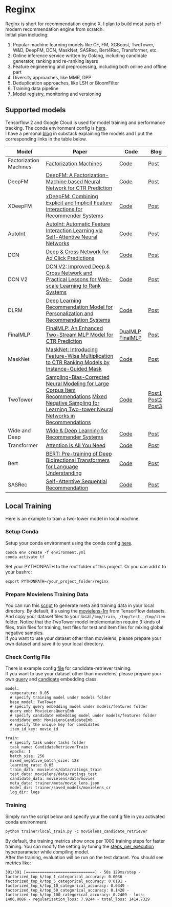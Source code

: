 # Reginx
Reginx is short for recommendation engine X. I plan to build most parts of modern recommendation engine from scratch.  
Initial plan including:
1. Popular machine learning models like CF, FM, XGBoost, TwoTower, W&D, DeepFM, DCN, MaskNet, SASRec, Bert4Rec, Transformer, etc.
2. Online inference service written by Golang, including candidate generator, ranking and re-ranking layers
3. Feature engineering and preprocessing, including both online and offline part
4. Diversity approaches, like MMR, DPP
5. Deduplication approaches, like LSH or BloomFilter
6. Training data pipeline
7. Model registry, monitoring and versioning

## Supported models  
Tensorflow 2 and Google Cloud is used for model training and performance tracking. The conda environment config is [here](https://github.com/caesarjuly/reginx/tree/master/environment).  
I have a personal [blog](https://happystrongcoder.substack.com/) in substack explaining the models and I put the corresponding links in the table below.


| Model  | Paper | Code | Blog |
| ------------- | ------------- | ------------- | ------------- |
| Factorization Machines  | [Factorization Machines](https://www.csie.ntu.edu.tw/~b97053/paper/Rendle2010FM.pdf)  | [Code](https://github.com/caesarjuly/reginx/blob/master/trainer/models/fm.py) | [Post](https://happystrongcoder.substack.com/p/from-fm-to-deepfm-the-almighty-factorization) |
| DeepFM  | [DeepFM: A Factorization-Machine based Neural Network for CTR Prediction](https://arxiv.org/pdf/1703.04247.pdf)  | [Code](https://github.com/caesarjuly/reginx/blob/master/trainer/models/deepfm.py) | [Post](https://happystrongcoder.substack.com/p/from-fm-to-deepfm-the-almighty-factorization) |
| XDeepFM | [xDeepFM: Combining Explicit and Implicit Feature Interactions for Recommender Systems](https://arxiv.org/pdf/1803.05170.pdf)  | [Code](https://github.com/caesarjuly/reginx/blob/master/trainer/models/wide_and_deep.py)| [Post](https://happystrongcoder.substack.com/p/xdeepfm-combining-explicit-and-implicit) |
| AutoInt  | [AutoInt: Automatic Feature Interaction Learning via Self-Attentive Neural Networks](https://arxiv.org/pdf/1810.11921.pdf)  | [Code](https://github.com/caesarjuly/reginx/blob/master/trainer/models/autoint.py) | [Post](https://happystrongcoder.substack.com/p/autoint-automatic-feature-interaction) |
| DCN  | [Deep & Cross Network for Ad Click Predictions](https://arxiv.org/pdf/1708.05123.pdf)  | [Code](https://github.com/caesarjuly/reginx/blob/master/trainer/models/dcn.py) | [Post](https://happystrongcoder.substack.com/p/deep-and-cross-network-for-ad-click) |
| DCN V2 | [DCN V2: Improved Deep & Cross Network and Practical Lessons for Web-scale Learning to Rank Systems](https://arxiv.org/pdf/2008.13535.pdf)  | [Code](https://github.com/caesarjuly/reginx/blob/master/trainer/models/dcn_v2.py) | [Post](https://happystrongcoder.substack.com/p/dcn-v2-improved-deep-and-cross-network) |
| DLRM | [Deep Learning Recommendation Model for Personalization and Recommendation Systems](https://arxiv.org/pdf/1906.00091.pdf)  | [Code](https://github.com/caesarjuly/reginx/blob/master/trainer/models/dlrm.py) | [Post](https://happystrongcoder.substack.com/p/deep-learning-recommendation-model) |
| FinalMLP | [FinalMLP: An Enhanced Two-Stream MLP Model for CTR Prediction](https://arxiv.org/pdf/2304.00902.pdf)  | [DualMLP](https://github.com/caesarjuly/reginx/blob/master/trainer/models/dual_mlp.py) [FinalMLP](https://github.com/caesarjuly/reginx/blob/master/trainer/models/final_mlp.py)| [Post](https://happystrongcoder.substack.com/p/finalmlp-an-enhanced-two-stream-mlp) |
| MaskNet | [MaskNet: Introducing Feature-Wise Multiplication to CTR Ranking Models by Instance-Guided Mask](https://arxiv.org/pdf/2102.07619.pdf)  | [Code](https://github.com/caesarjuly/reginx/blob/master/trainer/models/mask_net.py)| [Post](https://happystrongcoder.substack.com/p/dive-into-twitters-recommendation-6fc) |
| TwoTower | [Sampling-Bias-Corrected Neural Modeling for Large Corpus Item Recommendations](https://storage.googleapis.com/pub-tools-public-publication-data/pdf/6417b9a68bd77033d65e431bdba855563066dc8c.pdf) [Mixed Negative Sampling for Learning Two-tower Neural Networks in Recommendations](https://storage.googleapis.com/pub-tools-public-publication-data/pdf/b9f4e78a8830fe5afcf2f0452862fb3c0d6584ea.pdf)  | [Code](https://github.com/caesarjuly/reginx/blob/master/trainer/models/two_tower.py)| [Post1](https://happystrongcoder.substack.com/p/two-tower-candidate-retriever-i) [Post2](https://happystrongcoder.substack.com/p/two-tower-candidate-retriever-ii) [Post3](https://happystrongcoder.substack.com/p/two-tower-candidate-retriever-iii) |
| Wide and Deep | [Wide & Deep Learning for Recommender Systems](https://arxiv.org/pdf/1606.07792.pdf)  | [Code](https://github.com/caesarjuly/reginx/blob/master/trainer/models/wide_and_deep.py)| [Post](https://happystrongcoder.substack.com/p/wide-and-deep-learning-for-recommender) |
| Transformer | [Attention Is All You Need](https://arxiv.org/pdf/1706.03762.pdf)  | [Code](https://github.com/caesarjuly/reginx/blob/master/trainer/models/transformer.py)| [Post](https://happystrongcoder.substack.com/p/transformer-with-code-part-i-positional) |
| Bert | [BERT: Pre-training of Deep Bidirectional Transformers for Language Understanding](https://arxiv.org/pdf/1810.04805.pdf)  | [Code](https://github.com/caesarjuly/reginx/blob/master/trainer/models/common/bert.py)| [Post](https://happystrongcoder.substack.com/p/a-gentle-introduction-to-bert-pre) |
| SASRec | [Self-Attentive Sequential Recommendation](https://arxiv.org/pdf/1808.09781.pdf)  | [Code](https://github.com/caesarjuly/reginx/blob/master/trainer/models/common/sas_rec.py)| [Post](https://happystrongcoder.substack.com/p/sasrec-self-attentive-sequential) |

## Local Training
Here is an example to train a two-tower model in local machine.
### Setup Conda
Setup your conda environment using the conda config [here](https://github.com/caesarjuly/reginx/tree/master/environment).
```
conda env create -f environment.yml
conda activate tf
```
Set your PYTHONPATH to the root folder of this project. Or you can add it to your bashrc:
```
export PYTHONPATH=/your_project_folder/reginx
```

### Prepare Movielens Training Data
You can run this [script](https://github.com/caesarjuly/reginx/blob/master/trainer/preprocess/movielens.py) to generate meta and training data in your local directory.
By default, it's using the [movielens-1m](https://www.tensorflow.org/datasets/catalog/movielens#movielens1m-ratings) from TensorFlow datasets.  
And copy your dataset files to your local `/tmp/train, /tmp/test, /tmp/item` folder. Notice that the TwoTower model implementation require 3 kinds of files, train files for training, test files for test and item files for mixing global negative samples.     
If you want to use your dataset other than movielens, please prepare your own dataset and save it to your local directory.

### Check Config File
There is example config [file](https://github.com/caesarjuly/reginx/blob/master/trainer/configs/movielens_candidate_retriever.yaml) for candidate-retriever training.  
If you want to use your dataset other than movielens, please prepare your own [query](https://github.com/caesarjuly/reginx/blob/master/trainer/models/features/movielens.py#L8) and [candidate](https://github.com/caesarjuly/reginx/blob/master/trainer/models/features/movielens.py#L76) embedding class.
```
model:
  temperature: 0.05
  # specify training model under models folder
  base_model: TwoTower
  # specify query embedding model under models/features folder
  query_emb: MovieLensQueryEmb
  # specify candidate embedding model under models/features folder
  candidate_emb: MovieLensCandidateEmb
  # specify the unique key for candidates
  item_id_key: movie_id

train:
  # specify task under tasks folder
  task_name: CandidateRetrieverTrain
  epochs: 1
  batch_size: 256
  mixed_negative_batch_size: 128
  learning_rate: 0.05
  train_data: movielens/data/ratings_train
  test_data: movielens/data/ratings_test
  candidate_data: movielens/data/movies
  meta_data: trainer/meta/movie_lens.json
  model_dir: trainer/saved_models/movielens_cr
  log_dir: logs
```
### Training
Simply run the script below and specify your the config file in you activated conda environment.
```
python trainer/local_train.py -c movielens_candidate_retriever  
```
By default, the training metrics show once per 1000 training steps for faster training. You can modify the setting by tuning the [steps_per_execution](https://github.com/caesarjuly/reginx/blob/master/trainer/tasks/candidate_retriever_train.py#L37) hyperparameter while compiling model.  
After the training, evaluation will be run on the test dataset. You should see metrics like:
```
391/391 [==============================] - 50s 129ms/step - factorized_top_k/top_1_categorical_accuracy: 0.0036 - factorized_top_k/top_5_categorical_accuracy: 0.0181 - factorized_top_k/top_10_categorical_accuracy: 0.0349 - factorized_top_k/top_50_categorical_accuracy: 0.1428 - factorized_top_k/top_100_categorical_accuracy: 0.2409 - loss: 1406.8086 - regularization_loss: 7.9244 - total_loss: 1414.7329
```
